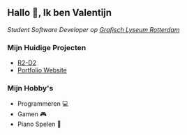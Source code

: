 <h2>Hallo 👋, Ik ben Valentijn</h2>

<p><em>Student Software Developer op  <a href="http://glr.nl">Grafisch Lyseum Rotterdam</a></em></p>


### Mijn Huidige Projecten
- <a href="#">R2-D2</a>
- <a href="https://herpiederpiee.nl">Portfolio Website</a>


### Mijn Hobby's
- Programmeren 💻
- Gamen 🎮
- Piano Spelen 🎹

